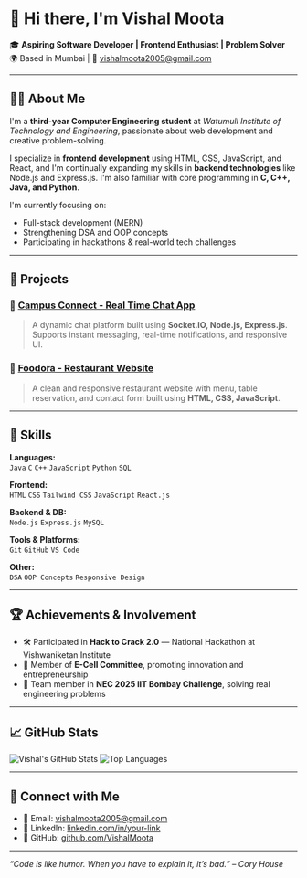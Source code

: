 # 👋 Hi there, I'm Vishal Moota

🎓 **Aspiring Software Developer | Frontend Enthusiast | Problem Solver**  
🌍 Based in Mumbai | 📧 vishalmoota2005@gmail.com

---

## 👨‍💻 About Me

I'm a **third-year Computer Engineering student** at *Watumull Institute of Technology and Engineering*, passionate about web development and creative problem-solving.

I specialize in **frontend development** using HTML, CSS, JavaScript, and React, and I'm continually expanding my skills in **backend technologies** like Node.js and Express.js. I'm also familiar with core programming in **C, C++, Java, and Python**.

I'm currently focusing on:
- Full-stack development (MERN)
- Strengthening DSA and OOP concepts
- Participating in hackathons & real-world tech challenges

---

## 🚀 Projects

### 🔹 [Campus Connect - Real Time Chat App](#)
> A dynamic chat platform built using **Socket.IO, Node.js, Express.js**. Supports instant messaging, real-time notifications, and responsive UI.

### 🔹 [Foodora - Restaurant Website](#)
> A clean and responsive restaurant website with menu, table reservation, and contact form built using **HTML, CSS, JavaScript**.

---

## 🧠 Skills

**Languages:**  
`Java` `C` `C++` `JavaScript` `Python` `SQL`

**Frontend:**  
`HTML` `CSS` `Tailwind CSS` `JavaScript` `React.js`

**Backend & DB:**  
`Node.js` `Express.js` `MySQL`

**Tools & Platforms:**  
`Git` `GitHub` `VS Code`

**Other:**  
`DSA` `OOP Concepts` `Responsive Design`

---

## 🏆 Achievements & Involvement

- 🛠️ Participated in **Hack to Crack 2.0** — National Hackathon at Vishwaniketan Institute
- 💼 Member of **E-Cell Committee**, promoting innovation and entrepreneurship
- 🧪 Team member in **NEC 2025 IIT Bombay Challenge**, solving real engineering problems

---

## 📈 GitHub Stats

![Vishal's GitHub Stats](https://github-readme-stats.vercel.app/api?username=VishalMoota&show_icons=true&theme=radical)
![Top Languages](https://github-readme-stats.vercel.app/api/top-langs/?username=VishalMoota&layout=compact&theme=radical)

---

## 🔗 Connect with Me

- 📧 Email: [vishalmoota2005@gmail.com](mailto:vishalmoota2005@gmail.com)
- 💼 LinkedIn: [linkedin.com/in/your-link](https://www.linkedin.com/in/vishal-moota/)
- 📂 GitHub: [github.com/VishalMoota](https://github.com/VishalMoota)

---

_“Code is like humor. When you have to explain it, it’s bad.” – Cory House_
